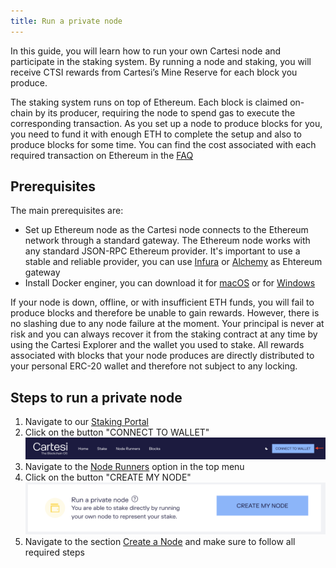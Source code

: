 ```yaml
---
title: Run a private node
---
```


In this guide, you will learn how to run your own Cartesi node and participate in the staking system. By running a node and staking, you will receive CTSI rewards from Cartesi’s Mine Reserve for each block you produce.

The staking system runs on top of Ethereum. Each block is claimed on-chain by its producer, requiring the node to spend gas to execute the corresponding transaction. As you set up a node to produce blocks for you, you need to fund it with enough ETH to complete the setup and also to produce blocks for some time. You can find the cost associated with each required transaction on Ethereum in the [FAQ](../staking-faq/#how-much-eth-do-the-transactions-involved-in-staking-ctsi-cost)

## Prerequisites

The main prerequisites are:
* Set up Ethereum node as the Cartesi node connects to the Ethereum network through a standard gateway. The Ethereum node works with any standard JSON-RPC Ethereum provider. It's important to use a stable and reliable provider, you can use [Infura](https://infura.io/) or [Alchemy](https://www.alchemy.com/) as Ehtereum gateway
* Install Docker enginer, you can download it for [macOS](https://docs.docker.com/desktop/mac/install/) or for [Windows](https://docs.docker.com/desktop/windows/install/)


If your node is down, offline, or with insufficient ETH funds, you will fail to produce blocks and therefore be unable to gain rewards. However, there is no slashing due to any node failure at the moment. Your principal is never at risk and you can always recover it from the staking contract at any time by using the Cartesi Explorer and the wallet you used to stake.
All rewards associated with blocks that your node produces are directly distributed to your personal ERC-20 wallet and therefore not subject to any locking.

## Steps to run a private node

1. Navigate to our [Staking Portal](https://explorer.cartesi.io/)
2. Click on the button "CONNECT TO WALLET" ![img](./connectwallet.png)
3. Navigate to the [Node Runners](https://explorer.cartesi.io/node-runners) option in the top menu
4. Click on the button "CREATE MY NODE" ![img](./create-node.png)
5. Navigate to the section [Create a Node](https://explorer.cartesi.io/node/new) and make sure to follow all required steps
